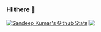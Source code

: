 ### Hi there 👋

<a href="https://github.com/xandie985">
<img align="center" alt="Sandeep Kumar's Github Stats" src="https://github-readme-stats.codestackr.vercel.app/api?username=xandie985&show_icons=true&hide_border=true&count_private=true&include_all_commits=true&theme=radical" /></a>

<a href="https://github.com/xandie985">
  <img align="center" src="https://github-readme-stats.anuraghazra1.vercel.app/api/top-langs/?username=xandie985&layout=compact&theme=radical" />
</a>
<!--
**xandie985/xandie985** is a ✨ _special_ ✨ repository because its `README.md` (this file) appears on your GitHub profile.

Here are some ideas to get you started:

- 🔭 I’m currently working on ...
- 🌱 I’m currently learning ...
- 👯 I’m looking to collaborate on ...
- 🤔 I’m looking for help with ...
- 💬 Ask me about ...
- 📫 How to reach me: ...
- 😄 Pronouns: ...
- ⚡ Fun fact: ...
-->
